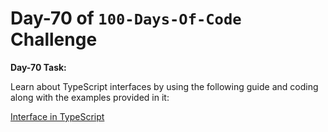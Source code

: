  # Day-70 of `100-Days-Of-Code` Challenge

 **Day-70 Task:**

 Learn about TypeScript interfaces by using the following guide and coding along with the examples provided in it:

 [Interface in TypeScript](./TS-Interface/README.md)


